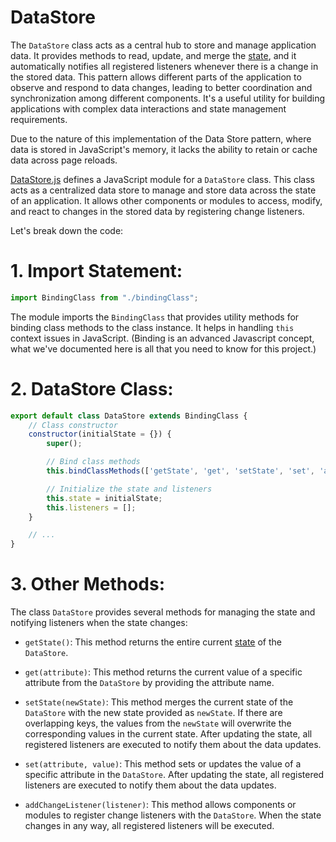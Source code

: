 # DataStore

The `DataStore` class acts as a central hub to store and manage application data. It provides methods to read, update, and merge the [state](https://www.freecodecamp.org/news/state-in-javascript-explained-by-cooking-a-simple-meal-2baf10a787ee/#:~:text=State%20describes%20the%20status%20of,instantly%20react%20to%20that%20change.), and it automatically notifies all registered listeners whenever there is a change in the stored data. This pattern allows different parts of the application to observe and respond to data changes, leading to better coordination and synchronization among different components. It's a useful utility for building applications with complex data interactions and state management requirements. 

Due to the nature of this implementation of the Data Store pattern, where data is stored in JavaScript's memory, it lacks the ability to retain or cache data across page reloads.

[DataStore.js](DataStore.js) defines a JavaScript module for a `DataStore` class. This class acts as a centralized data store to manage and store data across the state of an application. It allows other components or modules to access, modify, and react to changes in the stored data by registering change listeners.

Let's break down the code:

# 1. Import Statement:
```javascript
import BindingClass from "./bindingClass";
```
The module imports the `BindingClass` that provides utility methods for binding class methods to the class instance. It helps in handling `this` context issues in JavaScript. (Binding is an advanced Javascript concept, what we've documented here is all that you need to know for this project.)

# 2. DataStore Class:
```javascript
export default class DataStore extends BindingClass {
    // Class constructor
    constructor(initialState = {}) {
        super();

        // Bind class methods
        this.bindClassMethods(['getState', 'get', 'setState', 'set', 'addChangeListener'], this);

        // Initialize the state and listeners
        this.state = initialState;
        this.listeners = [];
    }

    // ...
}
```

# 3. Other Methods:
The class `DataStore` provides several methods for managing the state and notifying listeners when the state changes:

- `getState()`: This method returns the entire current [state](https://www.freecodecamp.org/news/state-in-javascript-explained-by-cooking-a-simple-meal-2baf10a787ee/#:~:text=State%20describes%20the%20status%20of,instantly%20react%20to%20that%20change.) of the `DataStore`.

- `get(attribute)`: This method returns the current value of a specific attribute from the `DataStore` by providing the attribute name.

- `setState(newState)`: This method merges the current state of the `DataStore` with the new state provided as `newState`. If there are overlapping keys, the values from the `newState` will overwrite the corresponding values in the current state. After updating the state, all registered listeners are executed to notify them about the data updates.

- `set(attribute, value)`: This method sets or updates the value of a specific attribute in the `DataStore`. After updating the state, all registered listeners are executed to notify them about the data updates.

- `addChangeListener(listener)`: This method allows components or modules to register change listeners with the `DataStore`. When the state changes in any way, all registered listeners will be executed.